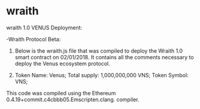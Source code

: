 # wraith
wraith 1.0
VENUS Deployment:

-Wraith Protocol Beta:
1) Below is the wraith.js file that was compiled to deploy the Wraith 1.0 smart contract on 02/01/2018. It contains all the comments necessary to deploy the Venus ecosystem protocol.

2) Token Name: Venus;
Total supply: 1,000,000,000 VNS;
Token Symbol: VNS;

This code was compiled using the Ethereum 0.4.19+commit.c4cbbb05.Emscripten.clang. compiler.
